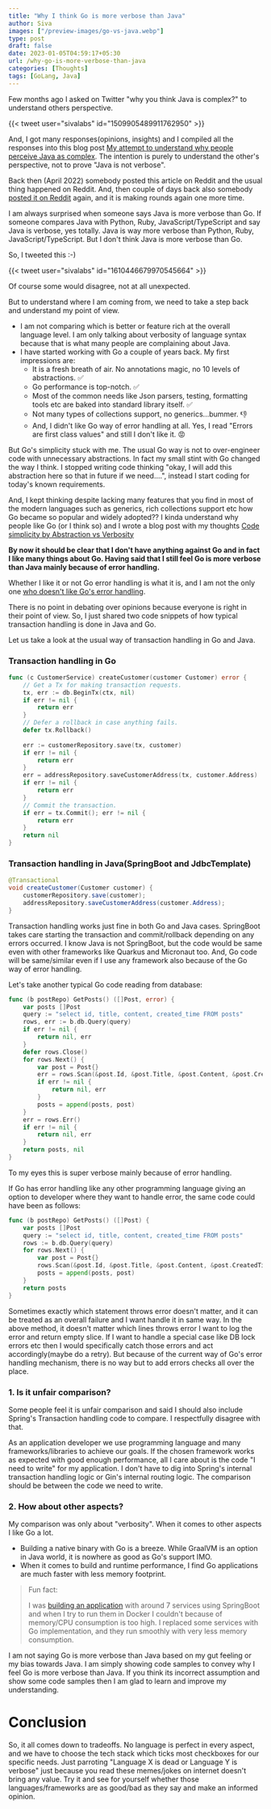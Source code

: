 ```yaml
---
title: "Why I think Go is more verbose than Java"
author: Siva
images: ["/preview-images/go-vs-java.webp"]
type: post
draft: false
date: 2023-01-05T04:59:17+05:30
url: /why-go-is-more-verbose-than-java
categories: [Thoughts]
tags: [GoLang, Java]
---
```

Few months ago I asked on Twitter "why you think Java is complex?" to understand others perspective.

{{< tweet user="sivalabs" id="1509905489911762950" >}}

And, I got many responses(opinions, insights) 
and I compiled all the responses into this blog post [My attempt to understand why people perceive Java as complex](https://www.sivalabs.in/my-attempt-to-understand-why-people-perceive-java-as-complex/).
The intention is purely to understand the other's perspective, not to prove "Java is not verbose".

Back then (April 2022) somebody posted this article on Reddit and the usual thing happened on Reddit.
And, then couple of days back also somebody [posted it on Reddit](https://www.reddit.com/r/java/comments/102cfti/my_attempt_to_understand_why_people_perceive_java/) again, and it is making rounds again one more time.

I am always surprised when someone says Java is more verbose than Go.
If someone compares Java with Python, Ruby, JavaScript/TypeScript and say Java is verbose, yes totally.
Java is way more verbose than Python, Ruby, JavaScript/TypeScript. But I don't think Java is more verbose than Go.

So, I tweeted this :-)

{{< tweet user="sivalabs" id="1610446679970545664" >}}

Of course some would disagree, not at all unexpected.

But to understand where I am coming from, we need to take a step back and understand my point of view.

* I am not comparing which is better or feature rich at the overall language level. I am only talking about verbosity of language syntax because that is what many people are complaining about Java.
* I have started working with Go a couple of years back. My first impressions are:
  * It is a fresh breath of air. No annotations magic, no 10 levels of abstractions. :white_check_mark:
  * Go performance is top-notch. :white_check_mark:
  * Most of the common needs like Json parsers, testing, formatting tools etc are baked into standard library itself. :white_check_mark:
  * Not many types of collections support, no generics...bummer. :thumbsdown:
  * And, I didn't like Go way of error handling at all. Yes, I read "Errors are first class values" and still I don't like it. :rage:

But Go's simplicity stuck with me. The usual Go way is not to over-engineer code with unnecessary abstractions.
In fact my small stint with Go changed the way I think. 
I stopped writing code thinking "okay, I will add this abstraction here so that in future if we need....", instead I start coding for today's known requirements.

And, I kept thinking despite lacking many features that you find in most of the modern languages such as generics, rich collections support etc how Go became so popular and widely adopted??
I kinda understand why people like Go (or I think so) and I wrote a blog post with my thoughts [Code simplicity by Abstraction vs Verbosity](https://www.sivalabs.in/code-simplicity-by-abstraction-vs-verbosity/)

**By now it should be clear that I don't have anything against Go and in fact I like many things about Go.
Having said that I still feel Go is more verbose than Java mainly because of error handling.**

Whether I like it or not Go error handling is what it is, and I am not the only one [who doesn't like Go's error handling](https://github.com/ksimka/go-is-not-good).

There is no point in debating over opinions because everyone is right in their point of view.
So, I just shared two code snippets of how typical transaction handling is done in Java and Go.

Let us take a look at the usual way of transaction handling in Go and Java.

### Transaction handling in Go

```go
func (c CustomerService) createCustomer(customer Customer) error {
    // Get a Tx for making transaction requests.
    tx, err := db.BeginTx(ctx, nil)
    if err != nil {
        return err
    }
    // Defer a rollback in case anything fails.
    defer tx.Rollback()
    
    err := customerRepository.save(tx, customer)
    if err != nil {
        return err
    }
    err = addressRepository.saveCustomerAddress(tx, customer.Address)
    if err != nil {
        return err
    }
    // Commit the transaction.
    if err = tx.Commit(); err != nil {
        return err
    }
    return nil
}
```

### Transaction handling in Java(SpringBoot and JdbcTemplate)

```java
@Transactional
void createCustomer(Customer customer) {
    customerRepository.save(customer);
    addressRepository.saveCustomerAddress(customer.Address);
}
```

Transaction handling works just fine in both Go and Java cases. 
SpringBoot takes care starting the transaction and commit/rollback depending on any errors occurred.
I know Java is not SpringBoot, but the code would be same even with other frameworks like Quarkus and Micronaut too.
And, Go code will be same/similar even if I use any framework also because of the Go way of error handling.

Let's take another typical Go code reading from database:

```go
func (b postRepo) GetPosts() ([]Post, error) {
	var posts []Post
	query := "select id, title, content, created_time FROM posts"
	rows, err := b.db.Query(query)
	if err != nil {
		return nil, err
	}
	defer rows.Close()
	for rows.Next() {
		var post = Post{}
		err = rows.Scan(&post.Id, &post.Title, &post.Content, &post.CreatedTime)
		if err != nil {
			return nil, err
		}
		posts = append(posts, post)
	}
	err = rows.Err()
	if err != nil {
		return nil, err
	}
	return posts, nil
}
```

To my eyes this is super verbose mainly because of error handling.

If Go has error handling like any other programming language giving an option to developer where they want to handle error, 
the same code could have been as follows:

```go
func (b postRepo) GetPosts() ([]Post) {
	var posts []Post
	query := "select id, title, content, created_time FROM posts"
	rows := b.db.Query(query)
	for rows.Next() {
		var post = Post{}
		rows.Scan(&post.Id, &post.Title, &post.Content, &post.CreatedTime)
		posts = append(posts, post)
	}
	return posts
}
```
Sometimes exactly which statement throws error doesn't matter, and it can be treated as an overall failure and I want handle it in same way.
In the above method, it doesn't matter which lines throws error I want to log the error and return empty slice.
If I want to handle a special case like DB lock errors etc then I would specifically catch those errors and act accordingly(maybe do a retry).
But because of the current way of Go's error handling mechanism, there is no way but to add errors checks all over the place.

### 1. Is it unfair comparison? 
Some people feel it is unfair comparison and said I should also include Spring's Transaction handling code to compare.
I respectfully disagree with that.

As an application developer we use programming language and many frameworks/libraries to achieve our goals.
If the chosen framework works as expected with good enough performance, all I care about is the code "I need to write" for my application.
I don't have to dig into Spring's internal transaction handling logic or Gin's internal routing logic.
The comparison should be between the code we need to write.

### 2. How about other aspects?
My comparison was only about "verbosity". When it comes to other aspects I like Go a lot.
* Building a native binary with Go is a breeze. While GraalVM is an option in Java world, it is nowhere as good as Go's support IMO.
* When it comes to build and runtime performance, I find Go applications are much faster with less memory footprint.

> Fun fact: 
> 
> I was [building an application](https://github.com/orgs/sivalabs-bookstore/repositories) with around 7 services using SpringBoot and when I try to run them in Docker I couldn't because of memory/CPU consumption is too high.
> I replaced some services with Go implementation, and they run smoothly with very less memory consumption.

I am not saying Go is more verbose than Java based on my gut feeling or my bias towards Java.
I am simply showing code samples to convey why I feel Go is more verbose than Java.
If you think its incorrect assumption and show some code samples then I am glad to learn and improve my understanding.

# Conclusion
So, it all comes down to tradeoffs. No language is perfect in every aspect, and we have to choose the tech stack which ticks most checkboxes for our specific needs.
Just parroting "Language X is dead or Language Y is verbose" just because you read these memes/jokes on internet doesn't bring any value.
Try it and see for yourself whether those languages/frameworks are as good/bad as they say and make an informed opinion.
